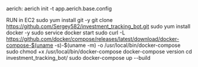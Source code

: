 aerich:
aerich init -t app.aerich.base.config  

RUN in EC2
sudo yum install git -y
git clone https://github.com/Sergey582/investment_tracking_bot.git
sudo yum install docker -y
sudo service docker start
sudo curl -L https://github.com/docker/compose/releases/latest/download/docker-compose-$(uname -s)-$(uname -m) -o /usr/local/bin/docker-compose
sudo chmod +x /usr/local/bin/docker-compose
docker-compose version
cd investment_tracking_bot/
sudo docker-compose up --build